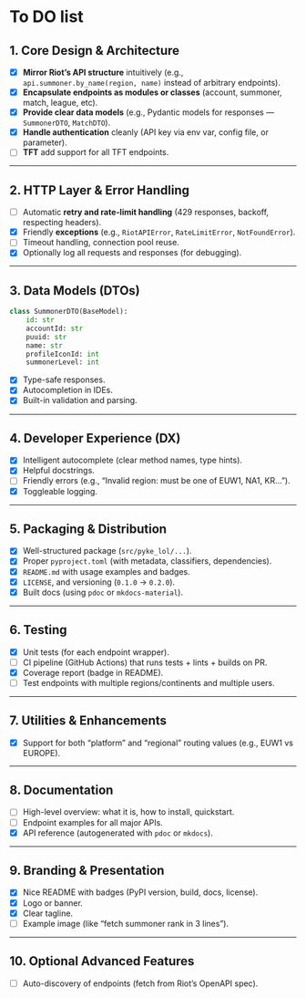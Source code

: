 # To DO list

## 1. Core Design & Architecture

* [x] **Mirror Riot’s API structure** intuitively (e.g., `api.summoner.by_name(region, name)` instead of arbitrary endpoints).
* [x] **Encapsulate endpoints as modules or classes** (account, summoner, match, league, etc).
* [x] **Provide clear data models** (e.g., Pydantic models for responses — `SummonerDTO`, `MatchDTO`).
* [x] **Handle authentication** cleanly (API key via env var, config file, or parameter).
* [ ] **TFT** add support for all TFT endpoints.

---

## 2. HTTP Layer & Error Handling

* [ ] Automatic **retry and rate-limit handling** (429 responses, backoff, respecting headers).
* [x] Friendly **exceptions** (e.g., `RiotAPIError`, `RateLimitError`, `NotFoundError`).
* [ ] Timeout handling, connection pool reuse.
* [x] Optionally log all requests and responses (for debugging).

---

## 3. Data Models (DTOs)

```python
class SummonerDTO(BaseModel):
    id: str
    accountId: str
    puuid: str
    name: str
    profileIconId: int
    summonerLevel: int
```

* [x] Type-safe responses.
* [x] Autocompletion in IDEs.
* [x] Built-in validation and parsing.

---

## 4. Developer Experience (DX)

* [x] Intelligent autocomplete (clear method names, type hints).
* [x] Helpful docstrings.
* [ ] Friendly errors (e.g., “Invalid region: must be one of EUW1, NA1, KR…”).
* [x] Toggleable logging.

---

## 5. Packaging & Distribution

* [x] Well-structured package (`src/pyke_lol/...`).
* [x] Proper `pyproject.toml` (with metadata, classifiers, dependencies).
* [x] `README.md` with usage examples and badges.
* [x] `LICENSE`, and versioning (`0.1.0` → `0.2.0`).
* [x] Built docs (using `pdoc` or `mkdocs-material`).

---

## 6. Testing

* [x] Unit tests (for each endpoint wrapper).
* [ ] CI pipeline (GitHub Actions) that runs tests + lints + builds on PR.
* [x] Coverage report (badge in README).
* [ ] Test endpoints with multiple regions/continents and multiple users.

---

## 7. Utilities & Enhancements

* [x] Support for both “platform” and “regional” routing values (e.g., EUW1 vs EUROPE).

---

## 8. Documentation

* [ ] High-level overview: what it is, how to install, quickstart.
* [ ] Endpoint examples for all major APIs.
* [x] API reference (autogenerated with `pdoc` or `mkdocs`).

---

## 9. Branding & Presentation

* [x] Nice README with badges (PyPI version, build, docs, license).
* [x] Logo or banner.
* [x] Clear tagline.
* [ ] Example image (like “fetch summoner rank in 3 lines”).

---

## 10. Optional Advanced Features

* [ ] Auto-discovery of endpoints (fetch from Riot’s OpenAPI spec).
